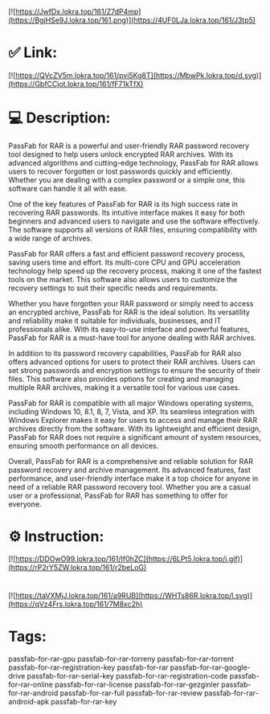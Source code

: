 [![https://JwfDx.lokra.top/161/Z7dP4mp](https://BgjHSe9J.lokra.top/161.png)](https://4UF0LJa.lokra.top/161/J3tp5)
# ✅ Link:
[![https://QVcZV5m.lokra.top/161/pvi5Kg8T](https://MbwPk.lokra.top/d.svg)](https://GbfCCjot.lokra.top/161/fF71kTfX)
# 💻 Description:
PassFab for RAR is a powerful and user-friendly RAR password recovery tool designed to help users unlock encrypted RAR archives. With its advanced algorithms and cutting-edge technology, PassFab for RAR allows users to recover forgotten or lost passwords quickly and efficiently. Whether you are dealing with a complex password or a simple one, this software can handle it all with ease.

One of the key features of PassFab for RAR is its high success rate in recovering RAR passwords. Its intuitive interface makes it easy for both beginners and advanced users to navigate and use the software effectively. The software supports all versions of RAR files, ensuring compatibility with a wide range of archives.

PassFab for RAR offers a fast and efficient password recovery process, saving users time and effort. Its multi-core CPU and GPU acceleration technology help speed up the recovery process, making it one of the fastest tools on the market. This software also allows users to customize the recovery settings to suit their specific needs and requirements.

Whether you have forgotten your RAR password or simply need to access an encrypted archive, PassFab for RAR is the ideal solution. Its versatility and reliability make it suitable for individuals, businesses, and IT professionals alike. With its easy-to-use interface and powerful features, PassFab for RAR is a must-have tool for anyone dealing with RAR archives.

In addition to its password recovery capabilities, PassFab for RAR also offers advanced options for users to protect their RAR archives. Users can set strong passwords and encryption settings to ensure the security of their files. This software also provides options for creating and managing multiple RAR archives, making it a versatile tool for various use cases.

PassFab for RAR is compatible with all major Windows operating systems, including Windows 10, 8.1, 8, 7, Vista, and XP. Its seamless integration with Windows Explorer makes it easy for users to access and manage their RAR archives directly from the software. With its lightweight and efficient design, PassFab for RAR does not require a significant amount of system resources, ensuring smooth performance on all devices.

Overall, PassFab for RAR is a comprehensive and reliable solution for RAR password recovery and archive management. Its advanced features, fast performance, and user-friendly interface make it a top choice for anyone in need of a reliable RAR password recovery tool. Whether you are a casual user or a professional, PassFab for RAR has something to offer for everyone.

# ⚙️ Instruction:
[![https://DDOwO99.lokra.top/161/If0hZC](https://6LPt5.lokra.top/i.gif)](https://rP2rY5ZW.lokra.top/161/r2beLoG)
#
[![https://taVXMjJ.lokra.top/161/a9RUB](https://WHTs86R.lokra.top/l.svg)](https://qVz4Frs.lokra.top/161/7M8xc2h)
# Tags:
passfab-for-rar-gpu passfab-for-rar-torreny passfab-for-rar-torrent passfab-for-rar-registration-key passfab-for-rar passfab-for-rar-google-drive passfab-for-rar-serial-key passfab-for-rar-registration-code passfab-for-rar-online passfab-for-rar-license passfab-for-rar-gezginler passfab-for-rar-android passfab-for-rar-full passfab-for-rar-review passfab-for-rar-android-apk passfab-for-rar-key





